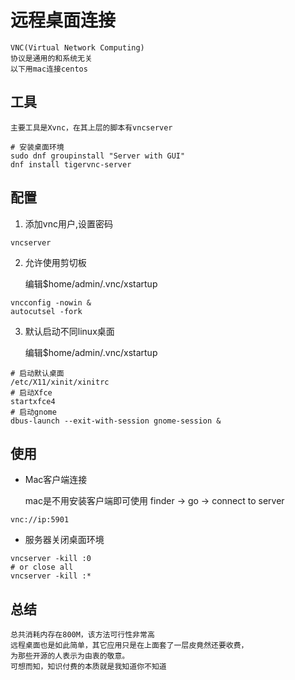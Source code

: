 # 远程桌面连接
	VNC(Virtual Network Computing)
	协议是通用的和系统无关
	以下用mac连接centos

## 工具
	主要工具是Xvnc，在其上层的脚本有vncserver

```shell
# 安装桌面环境
sudo dnf groupinstall "Server with GUI"
dnf install tigervnc-server
```

## 配置
1. 添加vnc用户,设置密码
```shell
vncserver
```
2. 允许使用剪切板

	编辑$home/admin/.vnc/xstartup
```shell
vncconfig -nowin &
autocutsel -fork
```

3. 默认启动不同linux桌面

	编辑$home/admin/.vnc/xstartup
```shell
# 启动默认桌面
/etc/X11/xinit/xinitrc
# 启动Xfce
startxfce4
# 启动gnome
dbus-launch --exit-with-session gnome-session &
```

## 使用

* Mac客户端连接

	mac是不用安装客户端即可使用
	finder -> go -> connect to server
```shell
vnc://ip:5901
```

* 服务器关闭桌面环境
```shell
vncserver -kill :0
# or close all
vncserver -kill :*
```

## 总结

	总共消耗内存在800M，该方法可行性非常高
	远程桌面也是如此简单，其它应用只是在上面套了一层皮竟然还要收费，
	为那些开源的人表示为由衷的敬意。
	可想而知，知识付费的本质就是我知道你不知道